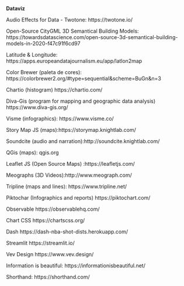 <p> <b> Dataviz </b></p>
<p> Audio Effects for Data - Twotone: https://twotone.io/
<p> Open-Source CityGML 3D Semantical Building Models:  https://towardsdatascience.com/open-source-3d-semantical-building-models-in-2020-f47c91f6cd97
<p> Latitude & Longitude: https://apps.europeandatajournalism.eu/app/latlon2map
<p> Color Brewer (paleta de cores): https://colorbrewer2.org/#type=sequential&scheme=BuGn&n=3
<p> Chartio (histogram)  https://chartio.com/
<p> Diva-Gis (program for mapping and geographic data analysis) https://www.diva-gis.org/
<p> Visme (infographics): https://www.visme.co/
<p> Story Map JS (maps):https://storymap.knightlab.com/
<p> Soundcite (audio and narration):http://soundcite.knightlab.com/
<p> QGis (maps): qgis.org
<p> Leaflet JS (Open Source Maps) :https://leafletjs.com/
<p> Meographs (3D Videos):http://www.meograph.com/
<p> Tripline (maps and lines): https://www.tripline.net/
<p> Piktochar (Infographics and reports)   https://piktochart.com/
<p> Observable https://observablehq.com/
<p> Chart CSS https://chartscss.org/
<p> Dash https://dash-nba-shot-dists.herokuapp.com/
<p> Streamlit https://streamlit.io/
<p> Vev Design https://www.vev.design/
<p> Information is beautiful: https://informationisbeautiful.net/
<p> Shorthand: https://shorthand.com/
